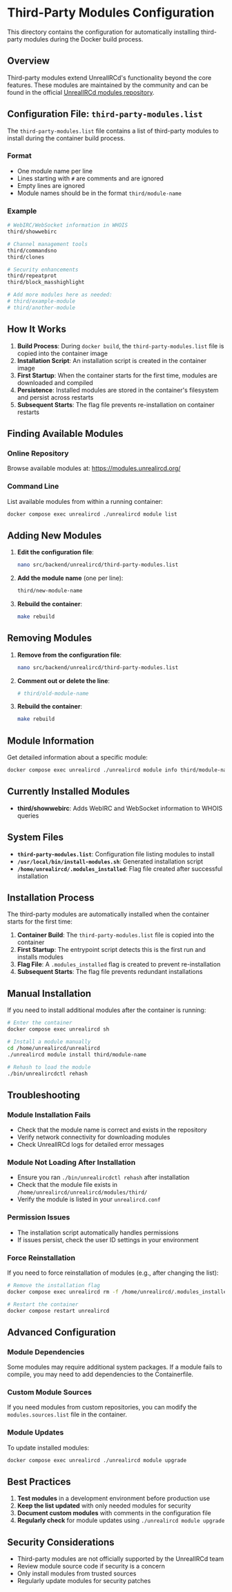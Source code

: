 # Third-Party Modules Configuration

This directory contains the configuration for automatically installing third-party modules during the Docker build process.

## Overview

Third-party modules extend UnrealIRCd's functionality beyond the core features. These modules are maintained by the community and can be found in the official [UnrealIRCd modules repository](https://modules.unrealircd.org/).

## Configuration File: `third-party-modules.list`

The `third-party-modules.list` file contains a list of third-party modules to install during the container build process.

### Format

- One module name per line
- Lines starting with `#` are comments and are ignored
- Empty lines are ignored
- Module names should be in the format `third/module-name`

### Example

```bash
# WebIRC/WebSocket information in WHOIS
third/showwebirc

# Channel management tools
third/commandsno
third/clones

# Security enhancements
third/repeatprot
third/block_masshighlight

# Add more modules here as needed:
# third/example-module
# third/another-module
```

## How It Works

1. **Build Process**: During `docker build`, the `third-party-modules.list` file is copied into the container image
2. **Installation Script**: An installation script is created in the container image
3. **First Startup**: When the container starts for the first time, modules are downloaded and compiled
4. **Persistence**: Installed modules are stored in the container's filesystem and persist across restarts
5. **Subsequent Starts**: The flag file prevents re-installation on container restarts

## Finding Available Modules

### Online Repository
Browse available modules at: https://modules.unrealircd.org/

### Command Line
List available modules from within a running container:
```bash
docker compose exec unrealircd ./unrealircd module list
```

## Adding New Modules

1. **Edit the configuration file**:
   ```bash
   nano src/backend/unrealircd/third-party-modules.list
   ```

2. **Add the module name** (one per line):
   ```bash
   third/new-module-name
   ```

3. **Rebuild the container**:
   ```bash
   make rebuild
   ```

## Removing Modules

1. **Remove from the configuration file**:
   ```bash
   nano src/backend/unrealircd/third-party-modules.list
   ```

2. **Comment out or delete the line**:
   ```bash
   # third/old-module-name
   ```

3. **Rebuild the container**:
   ```bash
   make rebuild
   ```

## Module Information

Get detailed information about a specific module:
```bash
docker compose exec unrealircd ./unrealircd module info third/module-name
```


## Currently Installed Modules

- **third/showwebirc**: Adds WebIRC and WebSocket information to WHOIS queries

## System Files

- **`third-party-modules.list`**: Configuration file listing modules to install
- **`/usr/local/bin/install-modules.sh`**: Generated installation script
- **`/home/unrealircd/.modules_installed`**: Flag file created after successful installation

## Installation Process

The third-party modules are automatically installed when the container starts for the first time:

1. **Container Build**: The `third-party-modules.list` file is copied into the container
2. **First Startup**: The entrypoint script detects this is the first run and installs modules
3. **Flag File**: A `.modules_installed` flag is created to prevent re-installation
4. **Subsequent Starts**: The flag file prevents redundant installations

## Manual Installation

If you need to install additional modules after the container is running:

```bash
# Enter the container
docker compose exec unrealircd sh

# Install a module manually
cd /home/unrealircd/unrealircd
./unrealircd module install third/module-name

# Rehash to load the module
./bin/unrealircdctl rehash
```

## Troubleshooting

### Module Installation Fails
- Check that the module name is correct and exists in the repository
- Verify network connectivity for downloading modules
- Check UnrealIRCd logs for detailed error messages

### Module Not Loading After Installation
- Ensure you ran `./bin/unrealircdctl rehash` after installation
- Check that the module file exists in `/home/unrealircd/unrealircd/modules/third/`
- Verify the module is listed in your `unrealircd.conf`

### Permission Issues
- The installation script automatically handles permissions
- If issues persist, check the user ID settings in your environment

### Force Reinstallation
If you need to force reinstallation of modules (e.g., after changing the list):
```bash
# Remove the installation flag
docker compose exec unrealircd rm -f /home/unrealircd/.modules_installed

# Restart the container
docker compose restart unrealircd
```

## Advanced Configuration

### Module Dependencies
Some modules may require additional system packages. If a module fails to compile, you may need to add dependencies to the Containerfile.

### Custom Module Sources
If you need modules from custom repositories, you can modify the `modules.sources.list` file in the container.

### Module Updates
To update installed modules:
```bash
docker compose exec unrealircd ./unrealircd module upgrade
```

## Best Practices

1. **Test modules** in a development environment before production use
2. **Keep the list updated** with only needed modules for security
3. **Document custom modules** with comments in the configuration file
4. **Regularly check** for module updates using `./unrealircd module upgrade`

## Security Considerations

- Third-party modules are not officially supported by the UnrealIRCd team
- Review module source code if security is a concern
- Only install modules from trusted sources
- Regularly update modules for security patches
